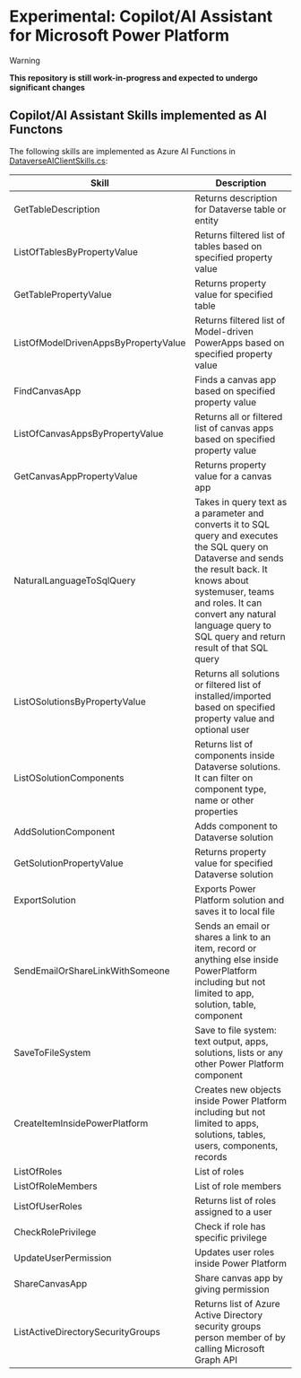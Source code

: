 # Experimental: Copilot/AI Assistant for Microsoft Power Platform

> [!WARNING]
> **This repository is still work-in-progress and expected to undergo significant changes**

## Copilot/AI Assistant Skills implemented as AI Functons

The following skills are implemented as Azure AI Functions in [DataverseAIClientSkills.cs](src/DataverseAzureAI/DataverseAIClientSkills.cs):

| Skill | Description |
| ----- | ----------- |
| GetTableDescription | Returns description for Dataverse table or entity |
| ListOfTablesByPropertyValue | Returns filtered list of tables based on specified property value |
| GetTablePropertyValue | Returns property value for specified table |
| ListOfModelDrivenAppsByPropertyValue | Returns filtered list of Model-driven PowerApps based on specified property value |
| FindCanvasApp | Finds a canvas app based on specified property value |
| ListOfCanvasAppsByPropertyValue | Returns all or filtered list of canvas apps based on specified property value |
| GetCanvasAppPropertyValue | Returns property value for a canvas app |
| NaturalLanguageToSqlQuery | Takes in query text as a parameter and converts it to SQL query and executes the SQL query on Dataverse and sends the result back. It knows about systemuser, teams and roles. It can convert any natural language query to SQL query and return result of that SQL query |
| ListOSolutionsByPropertyValue | Returns all solutions or filtered list of installed/imported based on specified property value and optional user |
| ListOSolutionComponents | Returns list of components inside Dataverse solutions. It can filter on component type, name or other properties |
| AddSolutionComponent | Adds component to Dataverse solution |
| GetSolutionPropertyValue | Returns property value for specified Dataverse solution |
| ExportSolution | Exports Power Platform solution and saves it to local file |
| SendEmailOrShareLinkWithSomeone | Sends an email or shares a link to an item, record or anything else inside PowerPlatform including but not limited to app, solution, table, component |
| SaveToFileSystem | Save to file system: text output, apps, solutions, lists or any other Power Platform component |
| CreateItemInsidePowerPlatform | Creates new objects inside Power Platform including but not limited to apps, solutions, tables, users, components, records |
| ListOfRoles | List of roles |
| ListOfRoleMembers | List of role members |
| ListOfUserRoles | Returns list of roles assigned to a user |
| CheckRolePrivilege | Check if role has specific privilege |
| UpdateUserPermission | Updates user roles inside Power Platform |
| ShareCanvasApp | Share canvas app by giving permission |
| ListActiveDirectorySecurityGroups | Returns list of Azure Active Directory security groups person member of by calling Microsoft Graph API |

